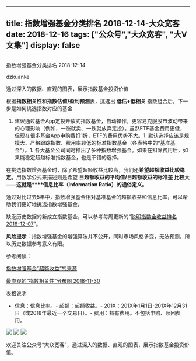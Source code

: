 
---
title:   指数增强基金分类排名 2018-12-14-大众宽客
date: 2018-12-16
tags: ["公众号","大众宽客", "大V文集"]
display: false
---


## 



指数增强基金分类排名 2018-12-14




dzkuanke




通过深入的数据、直观的图表，展示指数基金投资价值


根据**指数相关性**和**指数估值/盈利预测**表，挑选出&nbsp;**低估+低相关**&nbsp;指数组合后，下一步是如何挑选指数对应的基金：


1. 建议通过基金App定投开放式指数基金，自动操作，更容易克服股市波动带来的心理影响（例如，一涨就卖、一跌就放弃定投）。虽然ETF基金费用更低，但现在很多基金App申购费打1折，ETF的费用优势不大。1. 默认选择应该是规模大、严格跟踪指数、费用率较低的标准指数基金（各表格中的“基准基金”）。1. 各大基金公司同时推出了多种指数增强基金。如果在扣除费用后，如果能稳定超越标准指数基金，也是不错的选择。


在挑选指数增强基金时<h-char unicode="ff0c" class="">，</h-char>除了希望超额收益比较高<h-char unicode="ff0c" class=""><h-inner>，</h-inner></h-char>我们还**希望超额收益比较稳定**<h-char unicode="3002" class="">**。**</h-char>用数学公式来描述则是希望&nbsp;**日超额收益的平均值/日超额收益的标准差&nbsp;**比较大<h-char unicode="2014" class="">——</h-char>**这就是****信息比率**<h-char unicode="ff08" class="">**（**</h-char>**Information Ratio**<h-char unicode="ff09" class="">**）**</h-char>**的通俗定义**<h-char unicode="3002" class="">**。**</h-char>



通过对比过去5年中，指数增强基金相对基准基金的超额收益和信息比率<h-char unicode="ff0c" class="">，</h-char>可以帮助我们更好地挑选指数增强基金。



缺乏历史数据的新成立指数基金，可以参考每周更新的“[聪明指数全收益排名 2018-12-07](http://mp.weixin.qq.com/s?__biz=MzAwMTc1MDcwNw==&amp;mid=2648273587&amp;idx=1&amp;sn=88a0aa73c2a682b14bf9cd47fe2dac3b&amp;chksm=82f9316fb58eb8791091ad29e5bfb5cbb496ca9cff24183760a749011de136f2643a5112da99&amp;scene=21#wechat_redirect)”。



**风险提示**：指数增强基金的增强算法并不公开，同时市场风格多变，无法预测，所以历史数据参考意义有限。



参考阅读：

[指数增强基金”超额收益“的来源](http://mp.weixin.qq.com/s?__biz=MzAwMTc1MDcwNw==&amp;mid=2648272968&amp;idx=1&amp;sn=598917da4403d77210aa3b1a460658e4&amp;chksm=82f93394b58eba82c9a7cb228c22c656fe88c5203ff149473f9edd2d4127e44df65f5bdb146b&amp;scene=21#wechat_redirect)

[最直观的“指数相关性”分布图 2018-11-30](http://mp.weixin.qq.com/s?__biz=MzAwMTc1MDcwNw==&amp;mid=2648273525&amp;idx=2&amp;sn=4c338d0196ce3ad9abc18d9e2c351b60&amp;chksm=82f931a9b58eb8bf08ff49af498493d242e8e6781b2f205d9b1c16b700bf8bfa173881b8761f&amp;scene=21#wechat_redirect)



表格说明
- 信息：信息比率。- 超额：超额收益。- 201X：201X年1月1日-201X年12月31日（或2018年最近一个交易日）。- 费用：持有费用。不包括申购、赎回费用。


<img class="" data-copyright="0" data-ratio="1.1530434782608696" data-s="300,640" src="https://mmbiz.qpic.cn/mmbiz_png/PKw3FQPmhIiaNrPpiax7TLuiakt89FRjkXUTmRPXSWBro7PLmLZduVZP0X6fkSdvxqBHJXr07eRYwDQJNmibthFzfw/640?wx_fmt=png" data-type="png" data-w="1150" style=""/>

<img class="" data-copyright="0" data-ratio="1.2356020942408377" data-s="300,640" src="https://mmbiz.qpic.cn/mmbiz_png/PKw3FQPmhIiaNrPpiax7TLuiakt89FRjkXUEX2vkHiboVyVslWuL3wlchOYbLJYgT7iaS9IibqwJZ1SMKGmUhnEEVOCQ/640?wx_fmt=png" data-type="png" data-w="1146" style=""/>

<img class="" data-copyright="0" data-ratio="1.2264808362369337" data-s="300,640" src="https://mmbiz.qpic.cn/mmbiz_png/PKw3FQPmhIiaNrPpiax7TLuiakt89FRjkXUECvVkmPxibe4NBJbtRc0Ek4wy9Haocq84t7RcUwTRNVuP6iccb2NI4Aw/640?wx_fmt=png" data-type="png" data-w="1148" style=""/>



欢迎关注公众号“大众宽客”，通过深入的数据、直观的图表，展示指数基金投资价值。








